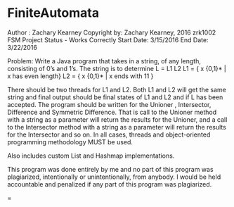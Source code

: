 # FiniteAutomata

Author : Zachary Kearney 
Copyright by: Zachary Kearney, 2016 
zrk1002 
FSM Project 
Status - Works Correctly 
Start Date: 3/15/2016 
End Date: 3/22/2016 

Problem: 
Write a Java program that takes in a string, of any length, consisting of 0’s and 1’s. The string is to determine
	L = L1  L2 
	L1 = { x  {0,1}* | x has even length}
	L2 = { x  {0,1}* | x ends with 11 }

There should be two threads for L1 and L2.
Both L1 and L2  will get the same string and final output should be final states of  L1 and L2  and if L has been accepted.
The program should be written for the Unioner , Intersector, Difference and  Symmetric Difference.
That is call to the Unioner method with a string as a parameter will return the results for the Unioner,
and a call to the Intersector method with a string as a parameter will return the results for the Intersector and so on.
In all cases, threads and object-oriented programming methodology MUST be used.

Also includes custom List and Hashmap implementations.

This program was done entirely by me and no part of this program was plagiarized, intentionally or unintentionally, from anybody.
I would be held accountable and penalized if any part of this program was plagiarized.

=

